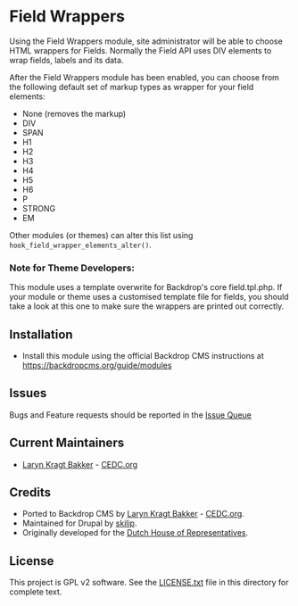 # Field Wrappers

Using the Field Wrappers module, site administrator will be able to choose HTML 
wrappers for Fields. Normally the Field API uses DIV elements to wrap fields, 
labels and its data.

After the Field Wrappers module has been enabled, you can choose from the 
following default set of markup types as wrapper for your field elements:

 - None (removes the markup)
 - DIV
 - SPAN
 - H1
 - H2
 - H3
 - H4
 - H5
 - H6
 - P
 - STRONG
 - EM

Other modules (or themes) can alter this list using 
`hook_field_wrapper_elements_alter()`.

### Note for Theme Developers:

This module uses a template overwrite for Backdrop's core field.tpl.php. If your
module or theme uses a customised template file for fields, you should take a 
look at this one to make sure the wrappers are printed out correctly.

## Installation

- Install this module using the official Backdrop CMS instructions at
  https://backdropcms.org/guide/modules

## Issues

Bugs and Feature requests should be reported in the 
[Issue Queue](https://github.com/backdrop-contrib/field_wrappers/issues)

## Current Maintainers

- [Laryn Kragt Bakker](https://github.com/laryn) - [CEDC.org](https://cedc.org)

## Credits

- Ported to Backdrop CMS by [Laryn Kragt Bakker](https://github.com/laryn) - [CEDC.org](https://cedc.org).
- Maintained for Drupal by [skilip](https://www.drupal.org/u/skilip).
- Originally developed for the [Dutch House of Representatives](http://www.houseofrepresentatives.nl/).

## License

This project is GPL v2 software. See the [LICENSE.txt](https://github.com/backdrop-contrib/field_wrappers/blob/1.x-1.x/LICENSE.txt) file in this directory for
complete text.
